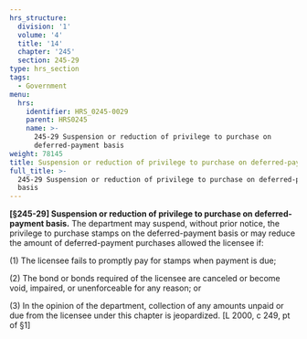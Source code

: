 ```yaml
---
hrs_structure:
  division: '1'
  volume: '4'
  title: '14'
  chapter: '245'
  section: 245-29
type: hrs_section
tags:
  - Government
menu:
  hrs:
    identifier: HRS_0245-0029
    parent: HRS0245
    name: >-
      245-29 Suspension or reduction of privilege to purchase on
      deferred-payment basis
weight: 78145
title: Suspension or reduction of privilege to purchase on deferred-payment basis
full_title: >-
  245-29 Suspension or reduction of privilege to purchase on deferred-payment
  basis
---
```

**[§245-29] Suspension or reduction of privilege to purchase on deferred-payment basis.** The department may suspend, without prior notice, the privilege to purchase stamps on the deferred-payment basis or may reduce the amount of deferred-payment purchases allowed the licensee if:

(1) The licensee fails to promptly pay for stamps when payment is due;

(2) The bond or bonds required of the licensee are canceled or become void, impaired, or unenforceable for any reason; or

(3) In the opinion of the department, collection of any amounts unpaid or due from the licensee under this chapter is jeopardized. [L 2000, c 249, pt of §1]